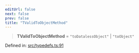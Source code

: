 ```yaml
---
editUrl: false
next: false
prev: false
title: "TValidToObjectMethod"
---
```


> **TValidToObjectMethod** = `"toDatalessObject"` \| `"toObject"`

Defined in: [src/typedefs.ts:91](https://github.com/fabricjs/fabric.js/blob/b4f67b1cfd353d0e2763b168e07bce6b67895452/src/typedefs.ts#L91)

